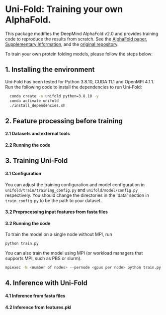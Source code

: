 # Uni-Fold: Training your own AlphaFold.

This package modifies the DeepMind AlphaFold v2.0 and provides training code to reproduce the results from scratch. See the 
[AlphaFold paper](https://doi.org/10.1038/s41586-021-03819-2), [Supplementary Information](https://static-content.springer.com/esm/art%3A10.1038%2Fs41586-021-03819-2/MediaObjects/41586_2021_3819_MOESM1_ESM.pdf), and the [original repository](https://github.com/deepmind/unifold).

To train your own protein folding models, please follow the steps below:

## 1. Installing the environment

Uni-Fold has been tested for Python 3.8.10, CUDA 11.1 and OpenMPI 4.1.1. Run the following code to install the dependencies to run Uni-Fold:

```bash
  conda create -n unifold python=3.8.10 -y
  conda activate unifold
  ./install_dependencies.sh
```

## 2. Feature processing before training

#### 2.1 Datasets and external tools

#### 2.2 Running the code

## 3. Training Uni-Fold

#### 3.1 Configuration
You can adjust the training configuration and model configuration in `unifold/train/training_config.py` and `unifold/model/config.py` respectively. You should change the directories in the 'data' section in `train_config.py` to be the path to your dataset.

#### 3.2 Preprocessing input features from fasta files

#### 3.2 Running the code
To train the model on a single node without MPI, run
```bash
python train.py
```
You can also train the model using MPI (or workload managers that supports MPI, such as PBS or slurm).
```bash
mpiexec -N <number of nodes> --pernode <gpus per node> python train.py
```

## 4. Inference with Uni-Fold

#### 4.1 Inference from fasta files

#### 4.2 Inference from features.pkl

<!-- 
## 1. Installing the environment.

Create a Conda environment and install the dependencies via:
```bash
conda create -n unifold python=3.8.10 -y
conda activate unifold
bash install_on_local.sh
```

## 2. Specifying training configurations.
Before you conduct any actual training processes, please make sure that you correctly configured the code.

1. Modify the training configurations in `unifold/train/train_config.py`. We annotated the default configurations to reproduce AlphaFold in the script. Specifically, modify the data setups in `unifold/train/train_config.py`:
    
    ```json
    "data": {
        "train": {
            "features_dir": "where/training/protein/features/are/stored/",
            "mmcif_dir": "where/training/mmcif/files/are/stored/",
            "sample_weights": "which/specifies/proteins/for/training.json"
        },
        "eval": {
            "features_dir": "where/validation/protein/features/are/stored/",
            "mmcif_dir": "where/validation/mmcif/files/are/stored/",
            "sample_weights": "which/specifies/proteins/for/training.json"
        }
    }
    ```
    
    The specified data should be contained in two folders, namely a `features_dir` and a `mmcif_dir`. The former directory should contain pickle files with names `[pdb_id]_[model_id]_[chain_id]/features.pkl`, for example, `1ak0_1_A/features.pkl`. The latter should contain mmcif files with name `[pdb_id].cif`, for example, `1ak0.cif`. Make sure that two directories contain consistent proteins, that is, each protein with features should have its `pdb_id` included in the mmcif directory.

    If you want to specify the list of training data under the directories, write a json file and feed the path to `sample_weights`. This is optional, as you can leave it as `None` (and the program will attempt to use all entries under `features_dir` with uniform weights). The json file should be a dictionary contains the name of protein ([pdb_id]\_[model_id]\_[chain_id]) and the sample weight of each protein in the training process (Optional, integer or float), such as:
    ```json
    {"1am9_1_C": 82, "1amp_1_A": 291, "1aoj_1_A": 60, "1aoz_1_A": 552}
    ```
    or for uniform sampling, simply using a list of protein entries suffices:

    ```json
    ["1am9_1_C", "1amp_1_A", "1aoj_1_A", "1aoz_1_A"]
    ```

    Also, if you are a member of DP Technology and have access to the `oss` files, you can use the TrRosetta dataset with path `/tmp/ossfs-user/data/chenweijie/data/.`

## 3. Start training!
Start to train AlphaFold on a single GPU by running:
```bash
python train.py
```

## 4. Modify the model config
You can modify the configurations of model such as number of layers, number of channels in `unifold/model/config.py`. Other training details such as the print and save frequencies, the hyperparameters of optimizer, etc. are available in `unifold/train/train_config.py`.

You can also register your own model configurations. See the demo case of `MY_MODEL_CONFIG` (named as `'my_model_name'`) in the annotations of `unifold/model/config.py`. -->
